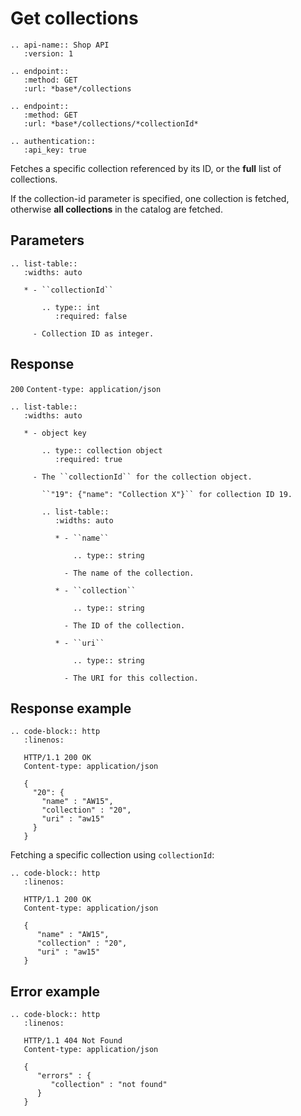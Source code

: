 # Get collections

```eval_rst
.. api-name:: Shop API
   :version: 1

.. endpoint::
   :method: GET
   :url: *base*/collections

.. endpoint::
   :method: GET
   :url: *base*/collections/*collectionId*

.. authentication::
   :api_key: true
```

Fetches a specific collection referenced by its ID, or the **full** list of collections.

If the collection-id parameter is specified, one collection is fetched, otherwise **all collections** in the catalog are fetched.

## Parameters

```eval_rst
.. list-table::
   :widths: auto

   * - ``collectionId``

       .. type:: int
          :required: false

     - Collection ID as integer.

```

## Response
`200` `Content-type: application/json`

```eval_rst
.. list-table::
   :widths: auto

   * - object key

       .. type:: collection object
          :required: true

     - The ``collectionId`` for the collection object.

       ``"19": {"name": "Collection X"}`` for collection ID 19.

       .. list-table::
          :widths: auto

          * - ``name``

              .. type:: string

            - The name of the collection.

          * - ``collection``

              .. type:: string

            - The ID of the collection.

          * - ``uri``

              .. type:: string

            - The URI for this collection.

```

## Response example

```eval_rst
.. code-block:: http
   :linenos:

   HTTP/1.1 200 OK
   Content-type: application/json

   {
     "20": {
       "name" : "AW15",
       "collection" : "20",
       "uri" : "aw15"
     }
   }
```

Fetching a specific collection using `collectionId`:

```eval_rst
.. code-block:: http
   :linenos:

   HTTP/1.1 200 OK
   Content-type: application/json

   {
      "name" : "AW15",
      "collection" : "20",
      "uri" : "aw15"
   }
```

## Error example

```eval_rst
.. code-block:: http
   :linenos:

   HTTP/1.1 404 Not Found
   Content-type: application/json

   {
      "errors" : {
         "collection" : "not found"
      }
   }
```
